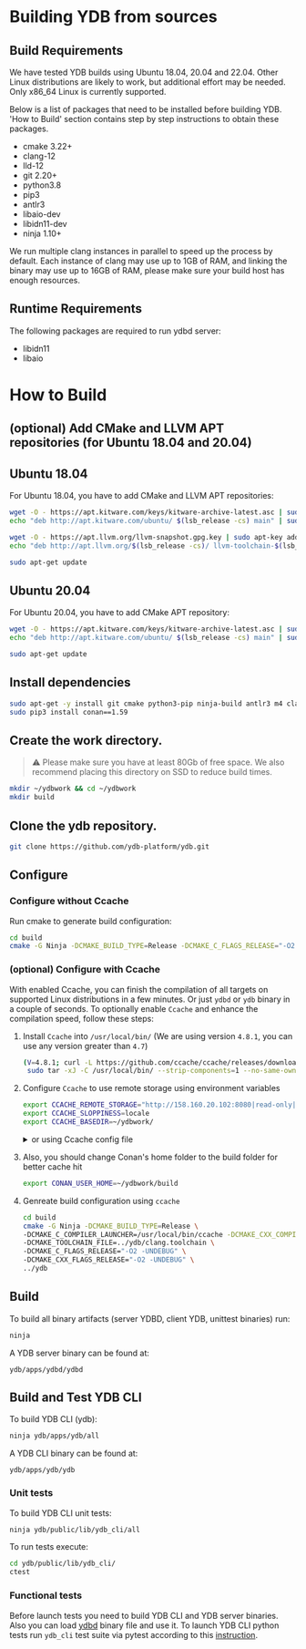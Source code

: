 # Building YDB from sources

## Build Requirements
 We have tested YDB builds using Ubuntu 18.04, 20.04 and 22.04. Other Linux distributions are likely to work, but additional effort may be needed. Only x86_64 Linux is currently supported.

 Below is a list of packages that need to be installed before building YDB. 'How to Build' section contains step by step instructions to obtain these packages.

 - cmake 3.22+
 - clang-12
 - lld-12
 - git 2.20+
 - python3.8
 - pip3
 - antlr3
 - libaio-dev
 - libidn11-dev
 - ninja 1.10+

 We run multiple clang instances in parallel to speed up the process by default. Each instance of clang may use up to 1GB of RAM, and linking the binary may use up to 16GB of RAM, please make sure your build host has enough resources.

## Runtime Requirements
 The following packages are required to run ydbd server:

 - libidn11
 - libaio

# How to Build

## (optional) Add CMake and LLVM APT repositories (for Ubuntu 18.04 and 20.04)

## Ubuntu 18.04

For Ubuntu 18.04, you have to add CMake and LLVM APT repositories:

```bash
wget -O - https://apt.kitware.com/keys/kitware-archive-latest.asc | sudo apt-key add -
echo "deb http://apt.kitware.com/ubuntu/ $(lsb_release -cs) main" | sudo tee /etc/apt/sources.list.d/kitware.list >/dev/null

wget -O - https://apt.llvm.org/llvm-snapshot.gpg.key | sudo apt-key add -
echo "deb http://apt.llvm.org/$(lsb_release -cs)/ llvm-toolchain-$(lsb_release -cs)-12 main" | sudo tee /etc/apt/sources.list.d/llvm.list >/dev/null

sudo apt-get update

```

## Ubuntu 20.04

For Ubuntu 20.04, you have to add CMake APT repository:

```bash
wget -O - https://apt.kitware.com/keys/kitware-archive-latest.asc | sudo apt-key add -
echo "deb http://apt.kitware.com/ubuntu/ $(lsb_release -cs) main" | sudo tee /etc/apt/sources.list.d/kitware.list >/dev/null

sudo apt-get update

```


## Install dependencies

```bash
sudo apt-get -y install git cmake python3-pip ninja-build antlr3 m4 clang-12 lld-12 libidn11-dev libaio1 libaio-dev llvm-12
sudo pip3 install conan==1.59

```

## Create the work directory. 
> :warning: Please make sure you have at least 80Gb of free space. We also recommend placing this directory on SSD to reduce build times.

```bash
mkdir ~/ydbwork && cd ~/ydbwork
mkdir build

```

## Clone the ydb repository.

```bash
git clone https://github.com/ydb-platform/ydb.git
```

## Configure



### Configure without Ccache

Run cmake to generate build configuration:

```bash
cd build
cmake -G Ninja -DCMAKE_BUILD_TYPE=Release -DCMAKE_C_FLAGS_RELEASE="-O2 -UNDEBUG" -DCMAKE_CXX_FLAGS_RELEASE="-O2 -UNDEBUG" -DCMAKE_TOOLCHAIN_FILE=../ydb/clang.toolchain ../ydb

```


### (optional) Configure with Ccache

With enabled Ccache, you can finish the compilation of all targets on supported Linux distributions in a few minutes. 
  Or just `ydbd` or `ydb` binary in a couple of seconds. To optionally enable `Ccache` and enhance the compilation speed, follow these steps:

1. Install `Ccache` into `/usr/local/bin/` (We are using version `4.8.1`, you can use any version greater than `4.7`)
    ```bash
    (V=4.8.1; curl -L https://github.com/ccache/ccache/releases/download/v${V}/ccache-${V}-linux-x86_64.tar.xz | \
     sudo tar -xJ -C /usr/local/bin/ --strip-components=1 --no-same-owner ccache-${V}-linux-x86_64/ccache)

    ```

2. Configure `Ccache` to use remote storage using environment variables
    ```bash
    export CCACHE_REMOTE_STORAGE="http://158.160.20.102:8080|read-only|layout=bazel"
    export CCACHE_SLOPPINESS=locale
    export CCACHE_BASEDIR=~/ydbwork/
   
    ```
    <details>
    <summary>or using Ccache config file</summary>

    ```bash
    ccache -o remote_storage="http://158.160.20.102:8080|read-only|layout=bazel"
    ccache -o sloppiness=locale 
    ccache -o base_dir=~/ydbwork/
   
    ```
    </details>
3. Also, you should change Conan's home folder to the build folder for better cache hit 
    ```bash
    export CONAN_USER_HOME=~/ydbwork/build
    ```

4. Genreate build configuration using `ccache`
    ```bash
    cd build
    cmake -G Ninja -DCMAKE_BUILD_TYPE=Release \
    -DCMAKE_C_COMPILER_LAUNCHER=/usr/local/bin/ccache -DCMAKE_CXX_COMPILER_LAUNCHER=/usr/local/bin/ccache \
    -DCMAKE_TOOLCHAIN_FILE=../ydb/clang.toolchain \
    -DCMAKE_C_FLAGS_RELEASE="-O2 -UNDEBUG" \
    -DCMAKE_CXX_FLAGS_RELEASE="-O2 -UNDEBUG" \
    ../ydb
   
    ```

## Build

To build all binary artifacts (server YDBD, client YDB, unittest binaries) run:
```bash
ninja
```

A YDB server binary can be found at:
```
ydb/apps/ydbd/ydbd
```

## Build and Test YDB CLI

To build YDB CLI (ydb):
```bash
ninja ydb/apps/ydb/all
```

A YDB CLI binary can be found at:
```
ydb/apps/ydb/ydb
```

### Unit tests

To build YDB CLI unit tests:
```bash
ninja ydb/public/lib/ydb_cli/all
```

To run tests execute:
```bash
cd ydb/public/lib/ydb_cli/
ctest
```

### Functional tests

Before launch tests you need to build YDB CLI and YDB server binaries. 
Also you can load [ydbd](https://ydb.tech/en/docs/downloads/#ydb-server) binary file and use it.
To launch YDB CLI python tests run `ydb_cli` test suite via pytest according to this [instruction](ydb/tests/functional/README.md).

